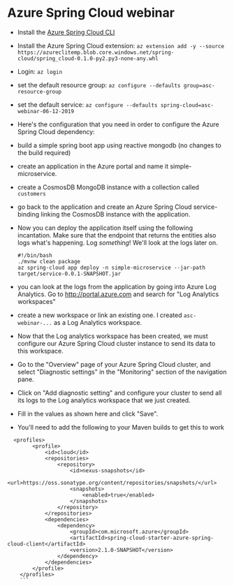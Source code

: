 # Azure Spring Cloud webinar 


* Install the [Azure Spring Cloud CLI](https://docs.microsoft.com/en-us/cli/azure/install-azure-cli?WT.mc_id=azurespringcloud-github-judubois&view=azure-cli-latest)
* Install the Azure Spring Cloud extension: `az extension add -y --source https://azureclitemp.blob.core.windows.net/spring-cloud/spring_cloud-0.1.0-py2.py3-none-any.whl`
* Login: `az login`
* set the default resource group: `az configure --defaults group=asc-resource-group`
* set the default service: `az configure --defaults spring-cloud=asc-webinar-06-12-2019`
* Here's the configuration that you need in order to configure the Azure Spring Cloud dependency: 
* build a simple spring boot app using reactive mongodb (no changes to the build required)
* create an application in the Azure portal and name it simple-microservice.
* create a CosmosDB MongoDB instance with a collection called `customers` 
* go back to the application and create an Azure Spring Cloud service-binding linking the CosmosDB instance with the application.
* Now you can deploy the application itself using the following incantation. Make sure that the endpoint that returns the entities also logs what's happening. Log _something_! We'll look at the logs later on. 

    ```
    #!/bin/bash
    ./mvnw clean package
    az spring-cloud app deploy -n simple-microservice --jar-path target/service-0.0.1-SNAPSHOT.jar
    ```
* you can look at the logs from the application by going into Azure Log Analytics. Go to http://portal.azure.com and search for "Log Analytics workspaces"
* create a new workspace or link an existing one. I created `asc-webinar-...` as a Log Analytics workspace.
* Now that the Log analytics workspace has been created, we must configure our Azure Spring Cloud cluster instance to send its data to this workspace.
*  Go to the "Overview" page of your Azure Spring Cloud cluster, and select "Diagnostic settings" in the "Monitoring" section of the navigation pane.
*  Click on "Add diagnostic setting" and configure your cluster to send all its logs to the Log analytics workspace that we just created.
* Fill in the values as shown here and click "Save".


* You'll need to add the following to your Maven builds to get this to work
```
  <profiles>
        <profile>
            <id>cloud</id>
            <repositories>
                <repository>
                    <id>nexus-snapshots</id>
                    <url>https://oss.sonatype.org/content/repositories/snapshots/</url>
                    <snapshots>
                        <enabled>true</enabled>
                    </snapshots>
                </repository>
            </repositories>
            <dependencies>
                <dependency>
                    <groupId>com.microsoft.azure</groupId>
                    <artifactId>spring-cloud-starter-azure-spring-cloud-client</artifactId>
                    <version>2.1.0-SNAPSHOT</version>
                </dependency>
            </dependencies>
        </profile>
    </profiles>
    ```
